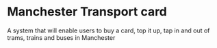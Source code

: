 # Manchester Transport card

A system that will enable users to buy a card, top it up, tap in and out of trams, trains and buses in Manchester